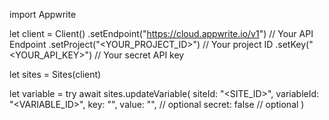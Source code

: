 import Appwrite

let client = Client()
    .setEndpoint("https://cloud.appwrite.io/v1") // Your API Endpoint
    .setProject("<YOUR_PROJECT_ID>") // Your project ID
    .setKey("<YOUR_API_KEY>") // Your secret API key

let sites = Sites(client)

let variable = try await sites.updateVariable(
    siteId: "<SITE_ID>",
    variableId: "<VARIABLE_ID>",
    key: "<KEY>",
    value: "<VALUE>", // optional
    secret: false // optional
)

